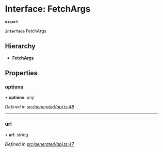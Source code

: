 # Interface: FetchArgs

**`export`** 

**`interface`** FetchArgs

## Hierarchy

* **FetchArgs**

## Properties

###  options

• **options**: *any*

*Defined in [src/generated/api.ts:48](https://github.com/mailslurp/mailslurp-client-ts-js/blob/507ad2d/src/generated/api.ts#L48)*

___

###  url

• **url**: *string*

*Defined in [src/generated/api.ts:47](https://github.com/mailslurp/mailslurp-client-ts-js/blob/507ad2d/src/generated/api.ts#L47)*
